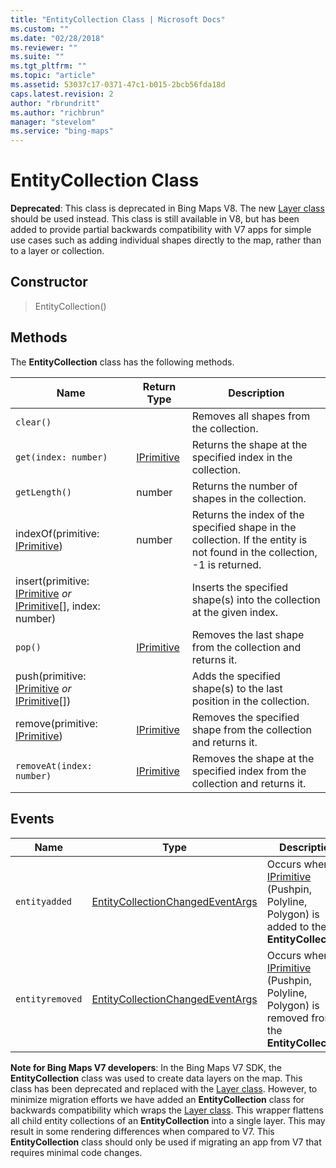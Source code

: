 ```yaml
---
title: "EntityCollection Class | Microsoft Docs"
ms.custom: ""
ms.date: "02/28/2018"
ms.reviewer: ""
ms.suite: ""
ms.tgt_pltfrm: ""
ms.topic: "article"
ms.assetid: 53037c17-0371-47c1-b015-2bcb56fda18d
caps.latest.revision: 2
author: "rbrundritt"
ms.author: "richbrun"
manager: "stevelom"
ms.service: "bing-maps"
---
```

# EntityCollection Class
**Deprecated**: This class is deprecated in Bing Maps V8. The new [Layer class](layer-class.md) should be used instead. This class is still available in V8, but has been added to provide partial backwards compatibility with V7 apps for simple use cases such as adding individual shapes directly to the map, rather than to a layer or collection.

## Constructor

> EntityCollection()

## Methods

The **EntityCollection** class has the following methods.

| Name                                                        | Return Type | Description    |
|-------------------------------------------------------------|-------------|-----------------------------|
| `clear()`                                                     |             | Removes all shapes from the collection.   |
| `get(index: number)`                                          | [IPrimitive](iprimitive-class.md)  | Returns the shape at the specified index in the collection.    |
| `getLength()`                                                 | number      | Returns the number of shapes in the collection.                                                                          |
| indexOf(primitive: [IPrimitive](iprimitive-class.md))                              | number      | Returns the index of the specified shape in the collection. If the entity is not found in the collection, -1 is returned. |
| insert(primitive: [IPrimitive](iprimitive-class.md) _or_ [IPrimitive](iprimitive-class.md)\[\], index: number) |             | Inserts the specified shape(s) into the collection at the given index.                                                       |
| `pop()`                                                       | [IPrimitive](iprimitive-class.md)  | Removes the last shape from the collection and returns it.                                                                |
| push(primitive: [IPrimitive](iprimitive-class.md) _or_ [IPrimitive](iprimitive-class.md)\[\])                  |             | Adds the specified shape(s) to the last position in the collection.                                                          |
| remove(primitive: [IPrimitive](iprimitive-class.md))                               | [IPrimitive](iprimitive-class.md)  | Removes the specified shape from the collection and returns it.                                                           |
| `removeAt(index: number)`                                     | [IPrimitive](iprimitive-class.md)  | Removes the shape at the specified index from the collection and returns it.                                              |

## Events

| Name          | Type                             | Description |
|---------------|----------------------------------|-------------|
| `entityadded`   | [EntityCollectionChangedEventArgs](entitycollectionchangedeventargs-object.md) | Occurs when an [IPrimitive](iprimitive-class.md) (Pushpin, Polyline, Polygon) is added to the **EntityCollection**.|
| `entityremoved` | [EntityCollectionChangedEventArgs](entitycollectionchangedeventargs-object.md) | Occurs when an [IPrimitive](iprimitive-class.md) (Pushpin, Polyline, Polygon) is removed from the **EntityCollection**. |

**Note for Bing Maps V7 developers**: In the Bing Maps V7 SDK, the **EntityCollection** class was used to create data layers on the map. This class has been deprecated and replaced with the [Layer class](layer-class.md). However, to minimize migration efforts we have added an **EntityCollection** class for backwards compatibility which wraps the [Layer class](layer-class.md). This wrapper flattens all child entity collections of an **EntityCollection** into a single layer. This may result in some rendering differences when compared to V7. This **EntityCollection** class should only be used if migrating an app from V7 that requires minimal code changes.
